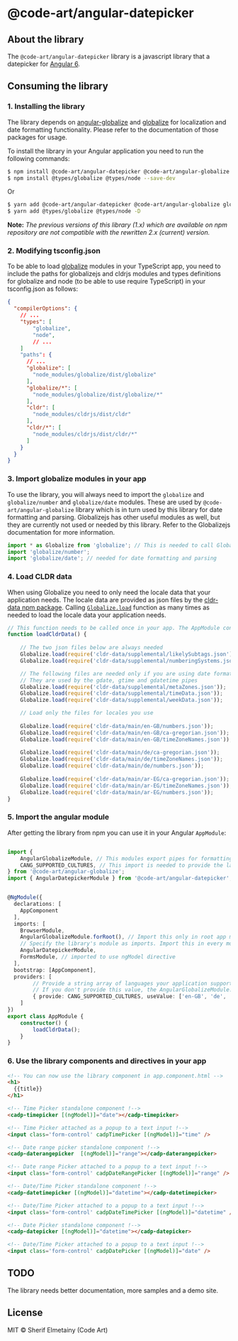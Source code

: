# @code-art/angular-datepicker

## About the library

The `@code-art/angular-datepicker` library is a javascript library that a datepicker for [Angular 6](https://angular.io). 

## Consuming the library

### 1. Installing the library
The library depends on [angular-globalize](https://github.com/sherif-elmetainy/angular-globalize) and [globalize](https://github.com/globalizejs/globalize) for localization and date formatting functionality. Please refer to the documentation of those packages for usage.

To install the library in your Angular application you need to run the following commands:

```bash
$ npm install @code-art/angular-datepicker @code-art/angular-globalize globalize cldr cldr-data --save
$ npm install @types/globalize @types/node --save-dev
```

Or

```bash
$ yarn add @code-art/angular-datepicker @code-art/angular-globalize globalize cldr cldr-data
$ yarn add @types/globalize @types/node -D
```
**Note:** _The previous versions of this library (1.x) which are available on npm repository are not compatible with the rewritten 2.x (current) version._

### 2. Modifying tsconfig.json

To be able to load [globalize](https://github.com/globalizejs) modules in your TypeScript app, you need to include the paths for globalizejs and cldrjs modules and types definitions for globalize and node (to be able to use require TypeScript) in your tsconfig.json as follows:

```json
{
  "compilerOptions": {
    // ... 
    "types": [
        "globalize",
        "node",
        // ... 
    ]
    "paths": {
      // ... 
      "globalize": [
        "node_modules/globalize/dist/globalize"
      ],
      "globalize/*": [
        "node_modules/globalize/dist/globalize/*"
      ],
      "cldr": [
        "node_modules/cldrjs/dist/cldr"
      ],
      "cldr/*": [
        "node_modules/cldrjs/dist/cldr/*"
      ]
    }
  }
}
```

### 3. Import globalize modules in your app

To use the library, you will always need to import the  `globalize` and `globalize/number` and `globalize/date` modules. These are used by `@code-art/angular-globalize` library which is in turn used by this library for date formatting and parsing. Globalizejs has other useful modules as well, but they are currently not used or needed by this library. Refer to the Globalizejs documentation for more information.

```typescript
import * as Globalize from 'globalize'; // This is needed to call Globalize static to load CLDR data.
import 'globalize/number';
import 'globalize/date'; // needed for date formatting and parsing
```

### 4. Load CLDR data
When using Globalize you need to only need the locale data that your application needs. The locale data are provided as json files by the [cldr-data npm package](https://www.npmjs.com/package/cldr-data). Calling [`Globalize.load`](https://github.com/globalizejs/globalize/blob/master/doc/api/core/load.md) function as many times as needed to load the locale data your application needs.

```typescript
// This function needs to be called once in your app. The AppModule constructor is a good place to call it.
function loadCldrData() {
    
    // The two json files below are always needed
    Globalize.load(require('cldr-data/supplemental/likelySubtags.json'));
    Globalize.load(require('cldr-data/supplemental/numberingSystems.json'));

    // The following files are needed only if you are using date formatting/parsing.
    // They are used by the gdate, gtime and gdatetime pipes
    Globalize.load(require('cldr-data/supplemental/metaZones.json'));
    Globalize.load(require('cldr-data/supplemental/timeData.json'));
    Globalize.load(require('cldr-data/supplemental/weekData.json'));

    // Load only the files for locales you use
    
    Globalize.load(require('cldr-data/main/en-GB/numbers.json'));
    Globalize.load(require('cldr-data/main/en-GB/ca-gregorian.json'));
    Globalize.load(require('cldr-data/main/en-GB/timeZoneNames.json'));
    
    Globalize.load(require('cldr-data/main/de/ca-gregorian.json'));
    Globalize.load(require('cldr-data/main/de/timeZoneNames.json'));
    Globalize.load(require('cldr-data/main/de/numbers.json'));
    
    Globalize.load(require('cldr-data/main/ar-EG/ca-gregorian.json'));
    Globalize.load(require('cldr-data/main/ar-EG/timeZoneNames.json'));
    Globalize.load(require('cldr-data/main/ar-EG/numbers.json'));
}
```

### 5. Import the angular module

After getting the library from npm you can use it in your Angular `AppModule`:

```typescript

import {
    AngularGlobalizeModule, // This modules export pipes for formatting date, number and currency.
    CANG_SUPPORTED_CULTURES, // This import is needed to provide the languages your application support
} from '@code-art/angular-globalize';
import { AngularDatepickerModule } from '@code-art/angular-datepicker';


@NgModule({
  declarations: [
    AppComponent
  ],
  imports: [
    BrowserModule,
    AngularGlobalizeModule.forRoot(), // Import this only in root app module
    // Specify the library's module as imports. Import this in every module that uses the date or time picker components
    AngularDatepickerModule,
    FormsModule, // imported to use ngModel directive
  ],
  bootstrap: [AppComponent],
  providers: [
        // Provide a string array of languages your application support
        // If you don't provide this value, the AngularGlobalizeModule.forRoot() will default to 'en' culture (United States English).
        { provide: CANG_SUPPORTED_CULTURES, useValue: ['en-GB', 'de', 'ar-EG'] }
    ]
})
export class AppModule { 
    constructor() {
        loadCldrData();
    }
}
```

### 6. Use the library components and directives in your app


```html
<!-- You can now use the library component in app.component.html -->
<h1>
  {{title}}
</h1>

<!-- Time Picker standalone component !-->
<cadp-timepicker [(ngModel)]="date"></cadp-timepicker>

<!-- Time Picker attached as a popup to a text input !-->
<input class='form-control' cadpTimePicker [(ngModel)]="time" />

<!-- Date range picker standalone component !-->
<cadp-daterangepicker  [(ngModel)]="range"></cadp-daterangepicker>

<!-- Date range Picker attached to a popup to a text input !-->
<input class='form-control' cadpDateRangePicker [(ngModel)]="range" />

<!-- Date/Time Picker standalone component !-->
<cadp-datetimepicker [(ngModel)]="datetime"></cadp-datetimepicker>

<!-- Date/Time Picker attached to a popup to a text input !-->
<input class='form-control' cadpDateTimePicker [(ngModel)]="datetime" />

<!-- Date Picker standalone component !-->
<cadp-datepicker [(ngModel)]="datetime"></cadp-datepicker>

<!-- Date/Time Picker attached to a popup to a text input !-->
<input class='form-control' cadpDatePicker [(ngModel)]="date" />
``` 

## TODO

The library needs better documentation, more samples and a demo site. 

## License

MIT © Sherif Elmetainy \(Code Art\)
